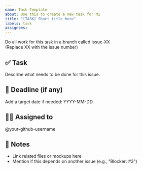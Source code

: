 ```yaml
---
name: Task Template
about: Use this to create a new task for M1
title: "[TASK] Short title here"
labels: task
assignees:
---
```


Do all work for this task in a branch called issue-XX  
(Replace XX with the issue number)

## ✅ Task
Describe what needs to be done for this issue.

## 📅 Deadline (if any)
Add a target date if needed: YYYY-MM-DD

## 👨‍💻 Assigned to
@your-github-username

## 📝 Notes
- Link related files or mockups here
- Mention if this depends on another issue (e.g., "Blocker: #3")
